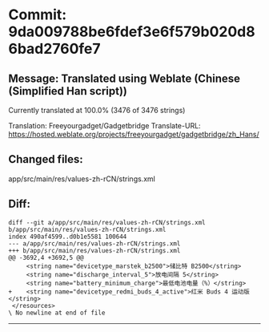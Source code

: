 # Commit: 9da009788be6fdef3e6f579b020d86bad2760fe7
## Message: Translated using Weblate (Chinese (Simplified Han script))

Currently translated at 100.0% (3476 of 3476 strings)

Translation: Freeyourgadget/Gadgetbridge
Translate-URL: https://hosted.weblate.org/projects/freeyourgadget/gadgetbridge/zh_Hans/
## Changed files:
app/src/main/res/values-zh-rCN/strings.xml

## Diff:
```
diff --git a/app/src/main/res/values-zh-rCN/strings.xml b/app/src/main/res/values-zh-rCN/strings.xml
index 490af4599..d0b1e5581 100644
--- a/app/src/main/res/values-zh-rCN/strings.xml
+++ b/app/src/main/res/values-zh-rCN/strings.xml
@@ -3692,4 +3692,5 @@
     <string name="devicetype_marstek_b2500">储比特 B2500</string>
     <string name="discharge_interval_5">放电间隔 5</string>
     <string name="battery_minimum_charge">最低电池电量（%）</string>
+    <string name="devicetype_redmi_buds_4_active">红米 Buds 4 运动版</string>
 </resources>
\ No newline at end of file
```
-----------------------------------
